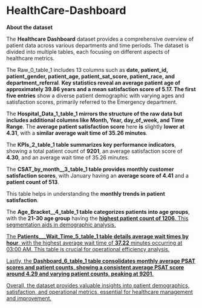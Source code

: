 # HealthCare-Dashboard
 **About the dataset**
 
The **Healthcare Dashboard** dataset provides a comprehensive overview of patient data across various departments and time periods. The dataset is divided into multiple tables, each focusing on different aspects of healthcare metrics.
 
The Raw_0_table_1 includes 13 columns such as **date, patient_id, patient_gender, patient_age, patient_sat_score, patient_race, and department_referral**. **Key statistics reveal an average patient age of approximately 39.86 years and a mean satisfaction score of 5.17. The first five entries** show a diverse patient demographic with varying ages and satisfaction scores, primarily referred to the Emergency department.

The **Hospital_Data_1_table_1 mirrors the structure of the raw data but includes additional columns like Month, Year, day_of_week, and Time Range**. The **average patient satisfaction score** here **is** slightly **lower at 4.31**, with a **similar average wait time of 35.26 minutes**.

The **KPIs_2_table_1 table summarizes key performance indicators**, showing a total patient count of **9201**, an average satisfaction score of **4.30**, and an average wait time of 35.26 minutes.

The **CSAT_by_month__3_table_1 table provides monthly customer satisfaction scores**, with January having an **average score of 4.41** and a **patient count of 513**. 

This table helps in understanding the <h>**monthly trends in patient satisfaction**<h>.

The **Age_Bracket__4_table_1 table categorizes patients into age groups**, with the **21-30 age group** having the <u>**highest patient count of 1206**<u>. This segmentation aids in demographic analysis.

The **Patients___Wait_Time_5_table_1 table details average wait times by hour**, with the highest average wait time of **37.22** minutes occurring at 03:00 AM. This table is crucial for operational efficiency analysis.

Lastly, the <u>**Dashboard_6_table_1 table consolidates monthly average PSAT scores and patient counts, showing a consistent average PSAT score around 4.29 and varying patient counts, peaking at 9201**<u>.

Overall, the dataset provides valuable insights into patient demographics, satisfaction, and operational metrics, essential for healthcare management and improvement.
